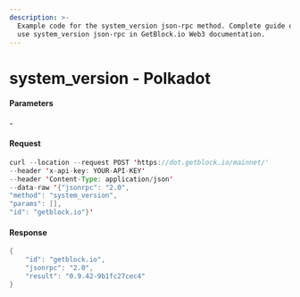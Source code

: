 ```yaml
---
description: >-
  Example code for the system_version json-rpc method. Сomplete guide on how to
  use system_version json-rpc in GetBlock.io Web3 documentation.
---
```


# system\_version - Polkadot

#### Parameters

\-

#### Request

```java
curl --location --request POST 'https://dot.getblock.io/mainnet/' 
--header 'x-api-key: YOUR-API-KEY' 
--header 'Content-Type: application/json' 
--data-raw '{"jsonrpc": "2.0",
"method": "system_version",
"params": [],
"id": "getblock.io"}'
```

#### Response

```java
{
    "id": "getblock.io",
    "jsonrpc": "2.0",
    "result": "0.9.42-9b1fc27cec4"
}
```
